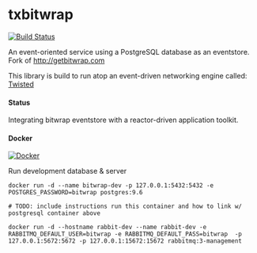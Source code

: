 # txbitwrap

[![Build Status](https://travis-ci.org/stackdump/txbitwrap.svg?branch=master)](https://travis-ci.org/stackdump/txbitwrap)

An event-oriented service using a PostgreSQL database as an eventstore.
Fork of http://getbitwrap.com

This library is build to run atop an event-driven networking engine called: [Twisted](https://twistedmatrix.com/trac/)

#### Status

Integrating bitwrap eventstore with a reactor-driven application toolkit.

#### Docker

[![Docker](https://img.shields.io/docker/automated/stackdump/txbitwrap.svg)](https://hub.docker.com/r/stackdump/txbitwrap/~/dockerfile/)

Run development database & server

    docker run -d --name bitwrap-dev -p 127.0.0.1:5432:5432 -e POSTGRES_PASSWORD=bitwrap postgres:9.6

    # TODO: include instructions run this container and how to link w/ postgresql container above

    docker run -d --hostname rabbit-dev --name rabbit-dev -e RABBITMQ_DEFAULT_USER=bitwrap -e RABBITMQ_DEFAULT_PASS=bitwrap  -p 127.0.0.1:5672:5672 -p 127.0.0.1:15672:15672 rabbitmq:3-management
